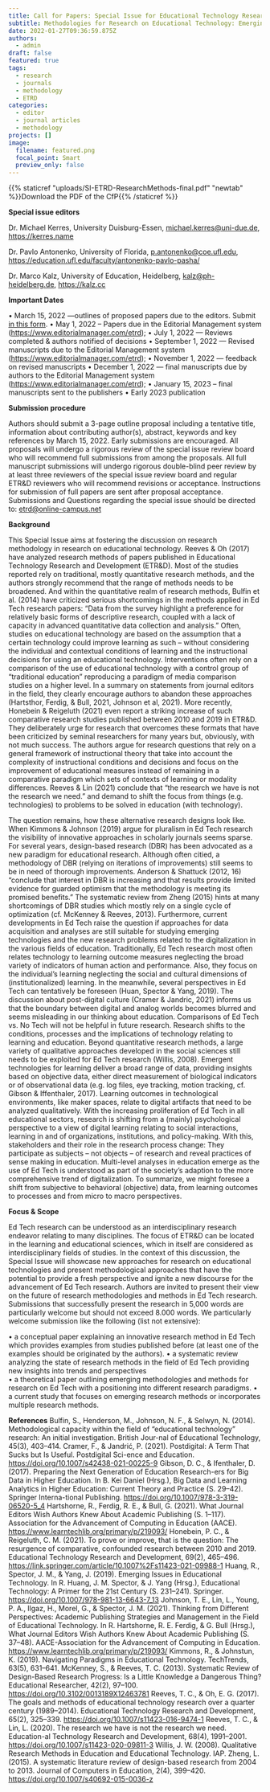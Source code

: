 ```yaml
---
title: Call for Papers: Special Issue for Educational Technology Research & Development (ETR&D)
subtitle: Methodologies for Research on Educational Technology: Emerging Approaches
date: 2022-01-27T09:36:59.875Z
authors:
  - admin
draft: false
featured: true
tags:
  - research
  - journals
  - methodology
  - ETRD
categories:
  - editor
  - journal articles
  - methodology
projects: []
image:
  filename: featured.png
  focal_point: Smart
  preview_only: false
---
```

{{% staticref "uploads/SI-ETRD-ResearchMethods-final.pdf" "newtab" %}}Download the PDF of the CfP{{% /staticref %}}

**Special issue editors**

Dr. Michael Kerres, University Duisburg-Essen, michael.kerres@uni-due.de, https://kerres.name  

Dr. Pavlo Antonenko, University of Florida, p.antonenko@coe.ufl.edu, 
https://education.ufl.edu/faculty/antonenko-pavlo-pasha/

Dr. Marco Kalz, University of Education, Heidelberg, kalz@ph-heidelberg.de, https://kalz.cc 


**Important Dates**

•	March 15, 2022 —outlines of proposed papers due to the editors. Submit [in this form](https://ufl.qualtrics.com/jfe/form/SV_0MWZldR9wbzunT8).
•	May 1, 2022 – Papers due in the Editorial Management system (https://www.editorialmanager.com/etrd); 
•	July 1, 2022 — Reviews completed & authors notified of decisions 
•	September 1, 2022 — Revised manuscripts due to the Editorial Management system (https://www.editorialmanager.com/etrd); 
•	November 1, 2022 — feedback on revised manuscripts 
•	December 1, 2022 — final manuscripts due by authors to the Editorial Management system (https://www.editorialmanager.com/etrd); 
•	January 15, 2023 – final manuscripts sent to the publishers 
•	Early 2023 publication 


**Submission procedure**

Authors should submit a 3-page outline proposal including a tentative title, information about contributing author(s), abstract, keywords and key references by March 15, 2022. Early submissions are encouraged. All proposals will undergo a rigorous review of the special issue review board who will recommend full submissions from among the proposals. All full manuscript submissions will undergo rigorous double-blind peer review by at least three reviewers of the special issue review board and regular ETR&D reviewers who will recommend revisions or acceptance. Instructions for submission of full papers are sent after proposal acceptance. Submissions and Questions regarding the special issue should be directed to: 
[etrd@online-campus.net](etrd@online-campus.net)


**Background**

This Special Issue aims at fostering the discussion on research methodology in research on educational technology. Reeves & Oh (2017) have analyzed research methods of papers published in Educational Technology Research and Development (ETR&D). Most of the studies reported rely on traditional, mostly quantitative research methods, and the authors strongly recommend that the range of methods needs to be broadened. And within the quantitative realm of research methods, Bulfin et al. (2014) have criticized serious shortcomings in the methods applied in Ed Tech research papers: “Data from the survey highlight a preference for relatively basic forms of descriptive research, coupled with a lack of capacity in advanced quantitative data collection and analysis.” 
Often, studies on educational technology are based on the assumption that a certain technology could improve learning as such – without considering the individual and contextual conditions of learning and the instructional decisions for using an educational technology. Interventions often rely on a comparison of the use of educational technology with a control group of “traditional education” reproducing a paradigm of media comparison studies on a higher level. In a summary on statements from journal editors in the field, they clearly encourage authors to abandon these approaches (Hartsthor, Ferdig, & Bull, 2021, Johnson et al, 2021).
More recently, Honebein & Reigeluth (2021) even report a striking increase of such comparative research studies published between 2010 and 2019 in ETR&D. They deliberately urge for research that overcomes these formats that have been criticized by seminal researchers for many years but, obviously, with not much success. The authors argue for research questions that rely on a general framework of instructional theory that take into account the complexity of instructional conditions and decisions and focus on the improvement of educational measures instead of remaining in a comparative paradigm which sets of contexts of learning or modality differences. Reeves & Lin (2021) conclude that “the research we have is not the research we need.” and demand to shift the focus from things (e.g. technologies) to problems to be solved in education (with technology). 

The question remains, how these alternative research designs look like. When Kimmons & Johnson (2019) argue for pluralism in Ed Tech research the visibility of innovative approaches in scholarly journals seems sparse. For several years, design-based research (DBR) has been advocated as a new paradigm for educational research. Although often citied, a methodology of DBR (relying on iterations of improvements) still seems to be in need of thorough improvements. Anderson & Shattuck (2012, 16) “conclude that interest in DBR is increasing and that results provide limited evidence for guarded optimism that the methodology is meeting its promised benefits.” The systematic review from Zheng (2015) hints at many shortcomings of DBR studies which mostly rely on a single cycle of optimization (cf. McKenney & Reeves, 2013). 
Furthermore, current developments in Ed Tech raise the question if approaches for data acquisition and analyses are still suitable for studying emerging technologies and the new research problems related to the digitalization in the various fields of education. Traditionally, Ed Tech research most often relates technology to learning outcome measures neglecting the broad variety of indicators of human action and performance. Also, they focus on the individual’s learning neglecting the social and cultural dimensions of (institutionalized) learning. In the meanwhile, several perspectives in Ed Tech can tentatively be foreseen (Huan, Spector & Yang, 2019). The discussion about post-digital culture (Cramer & Jandric, 2021) informs us that the boundary between digital and analog worlds becomes blurred and seems misleading in our thinking about education. Comparisons of Ed Tech vs. No Tech will not be helpful in future research. Research shifts to the conditions, processes and the implications of technology relating to learning and education. Beyond quantitative research methods, a large variety of qualitative approaches developed in the social sciences still needs to be exploited for Ed Tech research (Willis, 2008). Emergent technologies for learning deliver a broad range of data, providing insights based on objective data, either direct measurement of biological indicators or of observational data (e.g. log files, eye tracking, motion tracking, cf. Gibson & Iffenthaler, 2017). Learning outcomes in technological environments, like maker spaces, relate to digital artifacts that need to be analyzed qualitatively. With the increasing proliferation of Ed Tech in all educational sectors, research is shifting from a (mainly) psychological perspective to a view of digital learning relating to social interactions, learning in and of organizations, institutions, and policy-making. With this, stakeholders and their role in the research process change: They participate as subjects – not objects – of research and reveal practices of sense making in education. Multi-level analyses in education emerge as the use of Ed Tech is understood as part of the society’s adaption to the more comprehensive trend of digitalization. To summarize, we might foresee a shift from subjective to behavioral (objective) data, from learning outcomes to processes and from micro to macro perspectives. 


**Focus & Scope**

Ed Tech research can be understood as an interdisciplinary research endeavor relating to many disciplines. The focus of ETR&D can be located in the learning and educational sciences, which in itself are considered as interdisciplinary fields of studies. In the context of this discussion, the Special Issue will showcase new approaches for research on educational technologies and present methodological approaches that have the potential to provide a fresh perspective and ignite a new discourse for the advancement of Ed Tech research. 
Authors are invited to present their view on the future of research methodologies and methods in Ed Tech research. Submissions that successfully present the research in 5,000 words are particularly welcome but should not exceed 8.000 words. We particularly welcome submission like the following (list not extensive):

•	a conceptual paper explaining an innovative research method in Ed Tech which provides examples from studies published before (at least one of the examples should be originated by the authors). 
•	a systematic review analyzing the state of research methods in the field of Ed Tech providing new insights into trends and perspectives  
•	a theoretical paper outlining emerging methodologies and methods for research on Ed Tech with a positioning into different research paradigms.
•	a current study that focuses on emerging research methods or incorporates multiple research methods.

**References**
Bulfin, S., Henderson, M., Johnson, N. F., & Selwyn, N. (2014). Methodological capacity within the field of “educational technology” research: An initial investigation. British Jour-nal of Educational Technology, 45(3), 403–414.
Cramer, F., & Jandrić, P. (2021). Postdigital: A Term That Sucks but Is Useful. Postdigital Sci-ence and Education. https://doi.org/10.1007/s42438-021-00225-9
Gibson, D. C., & Ifenthaler, D. (2017). Preparing the Next Generation of Education Research-ers for Big Data in Higher Education. In B. Kei Daniel (Hrsg.), Big Data and Learning Analytics in Higher Education: Current Theory and Practice (S. 29–42). Springer Interna-tional Publishing. https://doi.org/10.1007/978-3-319-06520-5_4
Hartshorne, R., Ferdig, R. E., & Bull, G. (2021). What Journal Editors Wish Authors Knew About Academic Publishing (S. 1–117). Association for the Advancement of Computing in Education (AACE). https://www.learntechlib.org/primary/p/219093/
Honebein, P. C., & Reigeluth, C. M. (2021). To prove or improve, that is the question: The resurgence of comparative, confounded research between 2010 and 2019. Educational Technology Research and Development, 69(2), 465–496. https://link.springer.com/article/10.1007%2Fs11423-021-09988-1
Huang, R., Spector, J. M., & Yang, J. (2019). Emerging Issues in Educational Technology. In R. Huang, J. M. Spector, & J. Yang (Hrsg.), Educational Technology: A Primer for the 21st Century (S. 231–241). Springer. https://doi.org/10.1007/978-981-13-6643-7_13
Johnson, T. E., Lin, L., Young, P. A., Ilgaz, H., Morel, G., & Spector, J. M. (2021). Thinking from Different Perspectives: Academic Publishing Strategies and Management in the Field of Educational Technology. In R. Hartshorne, R. E. Ferdig, & G. Bull (Hrsg.), What Journal Editors Wish Authors Knew About Academic Publishing (S. 37–48). AACE-Association for the Advancement of Computing in Education. https://www.learntechlib.org/primary/p/219093/
Kimmons, R., & Johnstun, K. (2019). Navigating Paradigms in Educational Technology. TechTrends, 63(5), 631–641. 
McKenney, S., & Reeves, T. C. (2013). Systematic Review of Design-Based Research Progress: Is a Little Knowledge a Dangerous Thing? Educational Researcher, 42(2), 97–100. https://doi.org/10.3102/0013189X12463781
Reeves, T. C., & Oh, E. G. (2017). The goals and methods of educational technology research over a quarter century (1989–2014). Educational Technology Research and Development, 65(2), 325–339. https://doi.org/10.1007/s11423-016-9474-1
Reeves, T. C., & Lin, L. (2020). The research we have is not the research we need. Education-al Technology Research and Development, 68(4), 1991–2001. https://doi.org/10.1007/s11423-020-09811-3
Willis, J. W. (2008). Qualitative Research Methods in Education and Educational Technology. IAP.
Zheng, L. (2015). A systematic literature review of design-based research from 2004 to 2013. Journal of Computers in Education, 2(4), 399–420. https://doi.org/10.1007/s40692-015-0036-z
